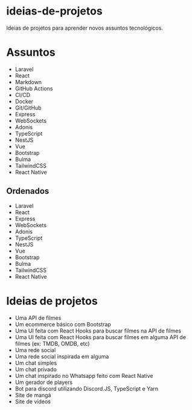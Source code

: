 # ideias-de-projetos

Ideias de projetos para aprender novos assuntos tecnológicos.

# Assuntos

- Laravel
- React
- Markdown
- GitHub Actions
- CI/CD
- Docker
- Git/GitHub
- Express
- WebSockets
- Adonis
- TypeScript
- NestJS
- Vue
- Bootstrap
- Bulma
- TailwindCSS
- React Native

## Ordenados

- Laravel
- React
- Express
- WebSockets
- Adonis
- TypeScript
- NestJS
- Vue
- Bootstrap
- Bulma
- TailwindCSS
- React Native

# Ideias de projetos

- Uma API de filmes
- Um ecommerce básico com Bootstrap
- Uma UI feita com React Hooks para buscar filmes na API de filmes
- Uma UI feita com React Hooks para buscar filmes em alguma API de filmes (ex: TMDB, OMDB, etc)
- Uma rede social
- Uma rede social inspirada em alguma
- Um chat simples
- Um chat privado
- Um chat inspirado no Whatsapp feito com React Native
- Um gerador de players
- Bot para discord utilizando Discord.JS, TypeScript e Yarn
- Site de mangá
- Site de vídeos
